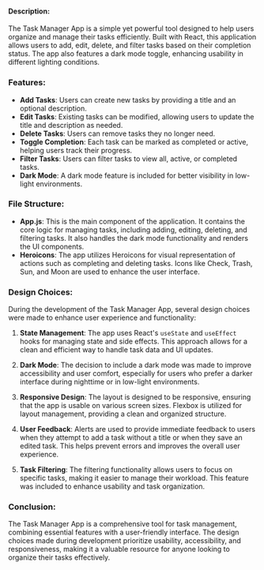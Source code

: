 #### Description:
The Task Manager App is a simple yet powerful tool designed to help users organize and manage their tasks efficiently. Built with React, this application allows users to add, edit, delete, and filter tasks based on their completion status. The app also features a dark mode toggle, enhancing usability in different lighting conditions.

### Features:
- **Add Tasks**: Users can create new tasks by providing a title and an optional description.
- **Edit Tasks**: Existing tasks can be modified, allowing users to update the title and description as needed.
- **Delete Tasks**: Users can remove tasks they no longer need.
- **Toggle Completion**: Each task can be marked as completed or active, helping users track their progress.
- **Filter Tasks**: Users can filter tasks to view all, active, or completed tasks.
- **Dark Mode**: A dark mode feature is included for better visibility in low-light environments.

### File Structure:
- **App.js**: This is the main component of the application. It contains the core logic for managing tasks, including adding, editing, deleting, and filtering tasks. It also handles the dark mode functionality and renders the UI components.
- **Heroicons**: The app utilizes Heroicons for visual representation of actions such as completing and deleting tasks. Icons like Check, Trash, Sun, and Moon are used to enhance the user interface.

### Design Choices:
During the development of the Task Manager App, several design choices were made to enhance user experience and functionality:

1. **State Management**: The app uses React's `useState` and `useEffect` hooks for managing state and side effects. This approach allows for a clean and efficient way to handle task data and UI updates.

2. **Dark Mode**: The decision to include a dark mode was made to improve accessibility and user comfort, especially for users who prefer a darker interface during nighttime or in low-light environments.

3. **Responsive Design**: The layout is designed to be responsive, ensuring that the app is usable on various screen sizes. Flexbox is utilized for layout management, providing a clean and organized structure.

4. **User  Feedback**: Alerts are used to provide immediate feedback to users when they attempt to add a task without a title or when they save an edited task. This helps prevent errors and improves the overall user experience.

5. **Task Filtering**: The filtering functionality allows users to focus on specific tasks, making it easier to manage their workload. This feature was included to enhance usability and task organization.

### Conclusion:
The Task Manager App is a comprehensive tool for task management, combining essential features with a user-friendly interface. The design choices made during development prioritize usability, accessibility, and responsiveness, making it a valuable resource for anyone looking to organize their tasks effectively.
